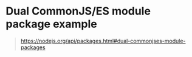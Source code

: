 # Dual CommonJS/ES module package example

> https://nodejs.org/api/packages.html#dual-commonjses-module-packages
